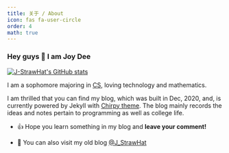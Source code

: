 ```yaml
---
title: 关于 / About
icon: fas fa-user-circle
order: 4
math: true
---
```


### Hey guys 👋 I am Joy Dee

[![J-StrawHat's GitHub stats](https://github-readme-stats.vercel.app/api?username=j-strawhat&show_icons=true&include_all_commits=true&count_private=true&cache_seconds=7200)](https://github.com/anuraghazra/github-readme-stats)


I am a sophomore majoring in [CS](https://baike.baidu.com/item/%E8%AE%A1%E7%AE%97%E6%9C%BA%E7%A7%91%E5%AD%A6%E4%B8%8E%E6%8A%80%E6%9C%AF/663582?fr=aladdin), loving technology and mathematics. 

I am thrilled that you can find my blog, which was built in Dec, 2020, and, is currently powered by Jekyll with [Chirpy theme](https://github.com/cotes2020/jekyll-theme-chirpy). The blog mainly records the ideas and notes pertain to programming as well as college life.


+ 👍 Hope you learn something in my blog and **leave your comment!**  

+ 👯 You can also visit my old blog [@J_StrawHat](https://www.cnblogs.com/J-StrawHat)

